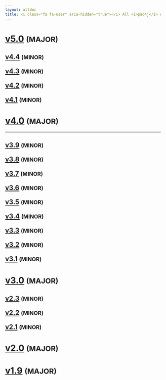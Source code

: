 ```yaml
---
layout: alldoc
title: <i class="fa fa-user" aria-hidden="true"></i> All <i>pac4j</i> engine/core documentations&#58;
---
```


<div class="text-center">

<h1><a id="v5.0" href="/docs/index.html">v5.0</a> <small>(MAJOR)</small></h1>

<h2><a id="v4.4" href="http://www.pac4j.org/4.4.x/docs/index.html">v4.4</a> <small>(MINOR)</small>

<a id="v4.3" href="http://www.pac4j.org/4.3.x/docs/index.html">v4.3</a> <small>(MINOR)</small>

<a id="v4.2" href="http://www.pac4j.org/4.2.x/docs/index.html">v4.2</a> <small>(MINOR)</small>

<a id="v4.1" href="http://www.pac4j.org/4.1.x/docs/index.html">v4.1</a> <small>(MINOR)</small></h2>

<h1><a id="v4.0" href="http://www.pac4j.org/4.0.x/docs/index.html">v4.0</a> <small>(MAJOR)</small></h1>

<hr/>

<h2><a id="v3.9" href="http://www.pac4j.org/3.9.x/docs/index.html">v3.9</a> <small>(MINOR)</small>

<a id="v3.8" href="http://www.pac4j.org/3.8.x/docs/index.html">v3.8</a> <small>(MINOR)</small>

<a id="v3.7" href="http://www.pac4j.org/3.7.x/docs/index.html">v3.7</a> <small>(MINOR)</small>

<a id="v3.6" href="http://www.pac4j.org/3.6.x/docs/index.html">v3.6</a> <small>(MINOR)</small>

<a id="v3.5" href="http://www.pac4j.org/3.5.x/docs/index.html">v3.5</a> <small>(MINOR)</small>

<a id="v3.4" href="http://www.pac4j.org/3.4.x/docs/index.html">v3.4</a> <small>(MINOR)</small>

<a id="v3.3" href="http://www.pac4j.org/3.3.x/docs/index.html">v3.3</a> <small>(MINOR)</small>

<a id="v3.2" href="http://www.pac4j.org/3.2.x/docs/index.html">v3.2</a> <small>(MINOR)</small>

<a id="v3.1" href="http://www.pac4j.org/3.1.x/docs/index.html">v3.1</a> <small>(MINOR)</small></h2>

<h1><a id="v3.0" href="http://www.pac4j.org/3.0.x/docs/index.html">v3.0</a> <small>(MAJOR)</small></h1>

<h2><a id="v2.3" href="http://www.pac4j.org/2.3.x/docs/index.html">v2.3</a> <small>(MINOR)</small>

<a id="v2.2" href="http://www.pac4j.org/2.2.x/docs/index.html">v2.2</a> <small>(MINOR)</small>

<a id="v2.1" href="http://www.pac4j.org/2.1.x/docs/index.html">v2.1</a> <small>(MINOR)</small></h2>

<h1><a id="v2.0" href="http://www.pac4j.org/2.0.x/docs/index.html">v2.0</a> <small>(MAJOR)</small></h1>

<h1 id="v1.9"><a href="http://www.pac4j.org/1.9.x/docs/index.html">v1.9</a> <small>(MAJOR)</small></h1>

</div>
